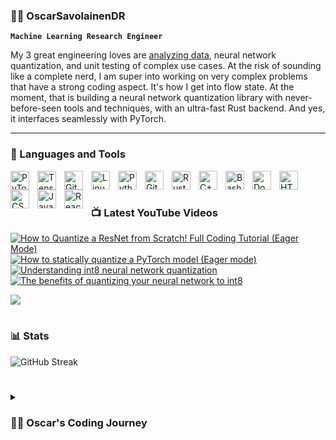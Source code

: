 ### 🏄‍♂️ OscarSavolainenDR

**`Machine Learning Research Engineer`**

My 3 great engineering loves are [analyzing data](https://www.nature.com/articles/s41598-021-02277-0), neural network quantization, and unit testing of complex use cases. At the risk of sounding like a complete nerd, I am super into working on very complex problems that have a strong coding aspect. It's how I get into flow state. At the moment, that is building a neural network quantization library with never-before-seen tools and techniques, with an ultra-fast Rust backend. And yes, it interfaces seamlessly with PyTorch. 

<!--In the past, I have dragged myself away from analyzing data to build a couple full-stack websites ([R2SALeads](https://github.com/OscarSavolainenDR/R2SALeads), AutoScholar) from scratch, centred around, would you guess it, analyzing data. --> <!--But seriously, if you value beauty, hire me for processing data or backend work, not for the front end.-->

---

### 🧰 Languages and Tools

<img align="left" alt="PyTorch" width="30px" style="padding-right:10px;" src="https://cdn.jsdelivr.net/gh/devicons/devicon/icons/pytorch/pytorch-original.svg" />
<img align="left" alt="TensorFlow" width="30px" style="padding-right:10px;" src="https://cdn.jsdelivr.net/gh/devicons/devicon/icons/tensorflow/tensorflow-original.svg" />
<img align="left" alt="Git" width="30px" style="padding-right:10px;" src="https://cdn.jsdelivr.net/gh/devicons/devicon/icons/git/git-original.svg" />
<img align="left" alt="Linux" width="30px" style="padding-right:10px;" src="https://cdn.jsdelivr.net/gh/devicons/devicon/icons/linux/linux-original.svg" />
<img align="left" alt="Python" width="30px" style="padding-right:10px;" src="https://cdn.jsdelivr.net/gh/devicons/devicon/icons/python/python-plain.svg" />
<img align="left" alt="GitHub" width="30px" style="padding-right:10px;" src="https://cdn.jsdelivr.net/gh/devicons/devicon/icons/github/github-original.svg" />
<img align="left" alt="Rust" width="30px" style="padding-right:10px;" src="https://cdn.jsdelivr.net/gh/devicons/devicon@latest/icons/rust/rust-original.svg" />
<img align="left" alt="C++" width="30px" style="padding-right:10px;" src="https://cdn.jsdelivr.net/gh/devicons/devicon@latest/icons/cplusplus/cplusplus-original.svg" />
<img align="left" alt="Bash" width="30px" style="padding-right:10px;" src="https://cdn.jsdelivr.net/gh/devicons/devicon/icons/bash/bash-original.svg" />
<img align="left" alt="Docker" width="30px" style="padding-right:10px;" src="https://cdn.jsdelivr.net/gh/devicons/devicon/icons/docker/docker-original.svg" />
<img align="left" alt="HTML" width="30px" style="padding-right:10px;" src="https://cdn.jsdelivr.net/gh/devicons/devicon/icons/html5/html5-plain.svg" />
<img align="left" alt="CSS" width="30px" style="padding-right:10px;" src="https://cdn.jsdelivr.net/gh/devicons/devicon/icons/css3/css3-plain.svg" />
<img align="left" alt="JavaScript" width="30px" style="padding-right:10px;" src="https://cdn.jsdelivr.net/gh/devicons/devicon/icons/javascript/javascript-plain.svg" />
<img align="left" alt="React" width="30px" style="padding-right:10px;" src="https://cdn.jsdelivr.net/gh/devicons/devicon/icons/react/react-original.svg" />

<br />

# 

### 📺 Latest YouTube Videos

<!-- BEGIN YOUTUBE-CARDS -->
[![How to Quantize a ResNet from Scratch! Full Coding Tutorial (Eager Mode)](https://ytcards.demolab.com/?id=GOalKAvjZQY&title=How+to+Quantize+a+ResNet+from+Scratch%21+Full+Coding+Tutorial+%28Eager+Mode%29&lang=en&timestamp=1708441717&background_color=%230d1117&title_color=%23ffffff&stats_color=%23dedede&max_title_lines=1&width=250&border_radius=5 "How to Quantize a ResNet from Scratch! Full Coding Tutorial (Eager Mode)")](https://www.youtube.com/watch?v=GOalKAvjZQY)
[![How to statically quantize a PyTorch model (Eager mode)](https://ytcards.demolab.com/?id=hlcPz7wuf3M&title=How+to+statically+quantize+a+PyTorch+model+%28Eager+mode%29&lang=en&timestamp=1707919359&background_color=%230d1117&title_color=%23ffffff&stats_color=%23dedede&max_title_lines=1&width=250&border_radius=5 "How to statically quantize a PyTorch model (Eager mode)")](https://www.youtube.com/watch?v=hlcPz7wuf3M)
[![Understanding int8 neural network quantization](https://ytcards.demolab.com/?id=rzMs-wKQU_U&title=Understanding+int8+neural+network+quantization&lang=en&timestamp=1706473862&background_color=%230d1117&title_color=%23ffffff&stats_color=%23dedede&max_title_lines=1&width=250&border_radius=5 "Understanding int8 neural network quantization")](https://www.youtube.com/watch?v=rzMs-wKQU_U)
[![The benefits of quantizing your neural network to int8](https://ytcards.demolab.com/?id=-nIF6brEKjQ&title=The+benefits+of+quantizing+your+neural+network+to+int8&lang=en&timestamp=1706473016&background_color=%230d1117&title_color=%23ffffff&stats_color=%23dedede&max_title_lines=1&width=250&border_radius=5 "The benefits of quantizing your neural network to int8")](https://www.youtube.com/watch?v=-nIF6brEKjQ)
<!-- END YOUTUBE-CARDS -->

[<img src="https://custom-icon-badges.demolab.com/badge/-Subscribe%20For%20More-red?style=for-the-badge&logo=video&logoColor=white"/>](https://www.youtube.com/@OscarSavolainen?sub_confirmation=1)

#

### 📊 Stats

<!-- ![Oscar's Open Source GitHub stats](https://github-readme-stats.vercel.app/api?username=OscarSavolainenDR&show_icons=true&theme=gruvbox) -->

![GitHub Streak](https://streak-stats.demolab.com?user=OscarSavolainenDR&theme=gruvbox&border_radius=4.5)

#

<details>
   <summary><h3>👨‍💻 Oscar's Coding Journey</h3></summary>
   I first got started in coding as a means of enabling me to do what I love: data analysis. I go cuckoo for data, and coding was a way to enable gathering, transforming, and visualizing numbers. Over time I ended up using more and more advanced techniques. When I was doing my PhD in neurotechnology, to tackle complex biological data, I had to start getting the big algorithms involved: Machine Learning. Before my PhD even ended, I started working professionally as an ML Researcher, and grew to love ML for itself: understanding how it learns transforms, the subtleties of forward and backwards passes, and most of all, how it reacts when we throw a sackful of wrenches into the motor of the algorithm when we do quantization. At the moment, I'm excited to be educating others on neural network quantization and building my own quantization library, while continuing my journey of diving down into computational optimization, low-level languages such as Rust, and playing with various LLM use cases.
</details>
<!--[youtube]: https://youtube.com/NeuralNetworkQuantization -->
